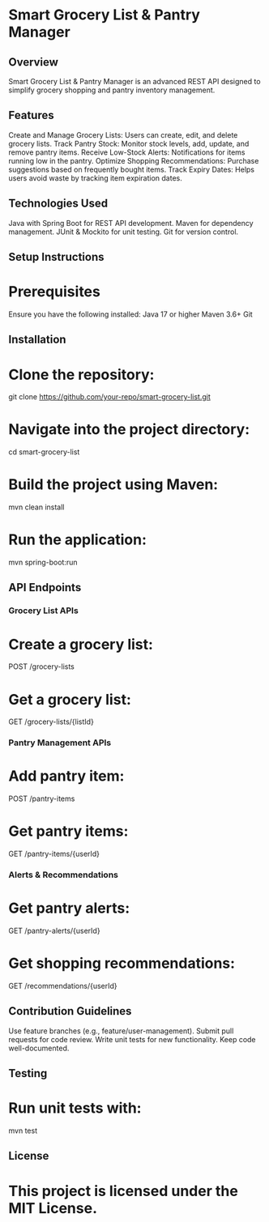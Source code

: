 # Smart Grocery List & Pantry Manager

## Overview

Smart Grocery List & Pantry Manager is an advanced REST API designed to simplify grocery shopping and pantry inventory management.

## Features

Create and Manage Grocery Lists: Users can create, edit, and delete grocery lists.
Track Pantry Stock: Monitor stock levels, add, update, and remove pantry items.
Receive Low-Stock Alerts: Notifications for items running low in the pantry.
Optimize Shopping Recommendations: Purchase suggestions based on frequently bought items.
Track Expiry Dates: Helps users avoid waste by tracking item expiration dates.

## Technologies Used

Java with Spring Boot for REST API development.
Maven for dependency management.
JUnit & Mockito for unit testing.
Git for version control.

## Setup Instructions

# Prerequisites

Ensure you have the following installed:
Java 17 or higher
Maven 3.6+
Git

## Installation

# Clone the repository:
git clone https://github.com/your-repo/smart-grocery-list.git

# Navigate into the project directory:
cd smart-grocery-list

# Build the project using Maven:
mvn clean install

# Run the application:
mvn spring-boot:run

## API Endpoints

### Grocery List APIs

# Create a grocery list:
POST /grocery-lists

# Get a grocery list:
GET /grocery-lists/{listId}

### Pantry Management APIs

# Add pantry item:
POST /pantry-items

# Get pantry items:
GET /pantry-items/{userId}

### Alerts & Recommendations

# Get pantry alerts:
GET /pantry-alerts/{userId}

# Get shopping recommendations:
GET /recommendations/{userId}

## Contribution Guidelines

Use feature branches (e.g., feature/user-management).
Submit pull requests for code review.
Write unit tests for new functionality.
Keep code well-documented.

## Testing

# Run unit tests with:
mvn test

## License

# This project is licensed under the MIT License.



